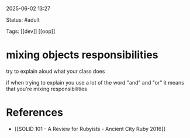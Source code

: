 2025-06-02 13:27

Status: #adult 

Tags: [[dev]] [[oop]]

# mixing objects responsibilities

try to explain aloud what your class does

if when trying to explain you use a lot of the word "and" and "or" it means that you're mixing responsibilities

# References
- [[SOLID 101 - A Review for Rubyists - Ancient City Ruby 2016]]
